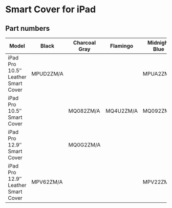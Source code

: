 # Smart Cover for iPad

## Part numbers

| Model | Black | Charcoal Gray | Flamingo | Midnight Blue | Mist Blue | Pink Sand | Pollen | Saddle Brown | Taupe | White |
|-------|-----|-----|-----|-----|-----|-----|-----|-----|-----|-----|
| iPad Pro 10.5″ Leather Smart Cover | MPUD2ZM/A |  |  | MPUA2ZM/A |  |  |  | MPU92ZM/A | MPU82ZM/A |  |
| iPad Pro 10.5″ Smart Cover |  | MQ082ZM/A | MQ4U2ZM/A | MQ092ZM/A | MQ4T2ZM/A | MQ0E2ZM/A | MQ4V2ZM/A |  |  | MPQM2ZM/A |
| iPad Pro 12.9″ Smart Cover |  | MQ0G2ZM/A |  |  |  |  |  |  |  | MQ0H2ZM/A |
| iPad Pro 12.9″ Leather Smart Cover | MPV62ZM/A |  |  | MPV22ZM/A |  |  |  | MPV12ZM/A |  |  |
